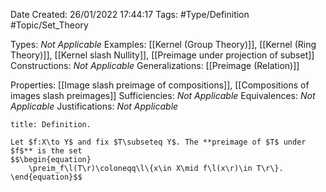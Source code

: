 <div class="topSpace"></div>

Date Created: 26/01/2022 17:44:17
Tags: #Type/Definition #Topic/Set_Theory

Types: _Not Applicable_
Examples: [[Kernel (Group Theory)]], [[Kernel (Ring Theory)]], [[Kernel slash Nullity]], [[Preimage under projection of subset]]
Constructions: _Not Applicable_
Generalizations: [[Preimage (Relation)]]

Properties: [[Image slash preimage of compositions]], [[Compositions of images slash preimages]]
Sufficiencies: _Not Applicable_
Equivalences: _Not Applicable_
Justifications: _Not Applicable_

``` ad-Definition
title: Definition.

Let $f:X\to Y$ and fix $T\subseteq Y$. The **preimage of $T$ under $f$** is the set
$$\begin{equation}
    \preim_f\l(T\r)\coloneqq\l\{x\in X\mid f\l(x\r)\in T\r\}.
\end{equation}$$

```
